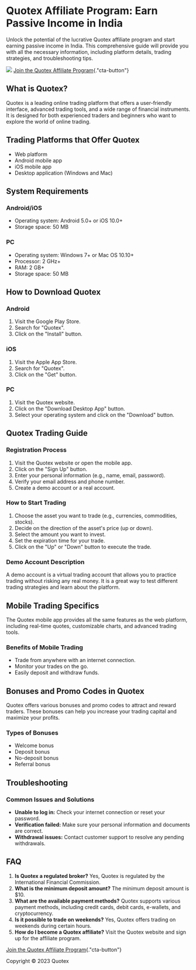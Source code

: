 

# Quotex Affiliate Program: Earn Passive Income in India

Unlock the potential of the lucrative Quotex affiliate program and start
earning passive income in India. This comprehensive guide will provide
you with all the necessary information, including platform details,
trading strategies, and troubleshooting tips.

[![](https://static.quotex.io/files/4_en/300_250.jpg)](https://traff.sbs/brokerqxlid)
[Join the Quotex Affiliate
Program](\%22https://traff.sbs/brokerqxlid\%22){."cta-button"}




## What is Quotex?

Quotex is a leading online trading platform that offers a user-friendly
interface, advanced trading tools, and a wide range of financial
instruments. It is designed for both experienced traders and beginners
who want to explore the world of online trading.

## Trading Platforms that Offer Quotex

-   Web platform
-   Android mobile app
-   iOS mobile app
-   Desktop application (Windows and Mac)

## System Requirements

### Android/iOS

-   Operating system: Android 5.0+ or iOS 10.0+
-   Storage space: 50 MB

### PC

-   Operating system: Windows 7+ or Mac OS 10.10+
-   Processor: 2 GHz+
-   RAM: 2 GB+
-   Storage space: 50 MB

## How to Download Quotex

### Android

1.  Visit the Google Play Store.
2.  Search for "Quotex".
3.  Click on the "Install" button.

### iOS

1.  Visit the Apple App Store.
2.  Search for "Quotex".
3.  Click on the "Get" button.

### PC

1.  Visit the Quotex website.
2.  Click on the "Download Desktop App" button.
3.  Select your operating system and click on the "Download"
    button.

## Quotex Trading Guide

### Registration Process

1.  Visit the Quotex website or open the mobile app.
2.  Click on the "Sign Up" button.
3.  Enter your personal information (e.g., name, email, password).
4.  Verify your email address and phone number.
5.  Create a demo account or a real account.

### How to Start Trading

1.  Choose the asset you want to trade (e.g., currencies, commodities,
    stocks).
2.  Decide on the direction of the asset\'s price (up or down).
3.  Select the amount you want to invest.
4.  Set the expiration time for your trade.
5.  Click on the "Up" or "Down" button to execute the trade.

### Demo Account Description

A demo account is a virtual trading account that allows you to practice
trading without risking any real money. It is a great way to test
different trading strategies and learn about the platform.

## Mobile Trading Specifics

The Quotex mobile app provides all the same features as the web
platform, including real-time quotes, customizable charts, and advanced
trading tools.

### Benefits of Mobile Trading

-   Trade from anywhere with an internet connection.
-   Monitor your trades on the go.
-   Easily deposit and withdraw funds.

## Bonuses and Promo Codes in Quotex

Quotex offers various bonuses and promo codes to attract and reward
traders. These bonuses can help you increase your trading capital and
maximize your profits.

### Types of Bonuses

-   Welcome bonus
-   Deposit bonus
-   No-deposit bonus
-   Referral bonus

## Troubleshooting

### Common Issues and Solutions

-   **Unable to log in:** Check your internet connection or reset your
    password.
-   **Verification failed:** Make sure your personal information and
    documents are correct.
-   **Withdrawal issues:** Contact customer support to resolve any
    pending withdrawals.

## FAQ

1.  **Is Quotex a regulated broker?** Yes, Quotex is regulated by the
    International Financial Commission.
2.  **What is the minimum deposit amount?** The minimum deposit amount
    is \$10.
3.  **What are the available payment methods?** Quotex supports various
    payment methods, including credit cards, debit cards, e-wallets, and
    cryptocurrency.
4.  **Is it possible to trade on weekends?** Yes, Quotex offers trading
    on weekends during certain hours.
5.  **How do I become a Quotex affiliate?** Visit the Quotex website and
    sign up for the affiliate program.

[Join the Quotex Affiliate
Program](\%22https://traff.sbs/brokerqxlid\%22){."cta-button"}

Copyright © 2023 Quotex

